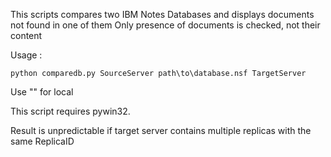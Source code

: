 This scripts compares two IBM Notes Databases and displays documents not found in one of them
Only presence of documents is checked, not their content

Usage : 

`python comparedb.py SourceServer path\to\database.nsf TargetServer`

Use "" for local

This script requires pywin32.

Result is unpredictable if target server contains multiple replicas with the same ReplicaID

